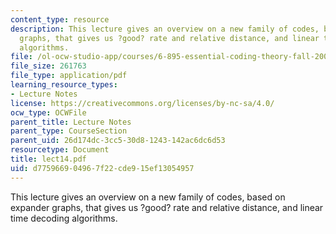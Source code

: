 ```yaml
---
content_type: resource
description: This lecture gives an overview on a new family of codes, based on expander
  graphs, that gives us ?good? rate and relative distance, and linear time decoding
  algorithms.
file: /ol-ocw-studio-app/courses/6-895-essential-coding-theory-fall-2004/d775966904967f22cde915ef13054957_lect14.pdf
file_size: 261763
file_type: application/pdf
learning_resource_types:
- Lecture Notes
license: https://creativecommons.org/licenses/by-nc-sa/4.0/
ocw_type: OCWFile
parent_title: Lecture Notes
parent_type: CourseSection
parent_uid: 26d174dc-3cc5-30d8-1243-142ac6dc6d53
resourcetype: Document
title: lect14.pdf
uid: d7759669-0496-7f22-cde9-15ef13054957
---
```

This lecture gives an overview on a new family of codes, based on expander graphs, that gives us ?good? rate and relative distance, and linear time decoding algorithms.
